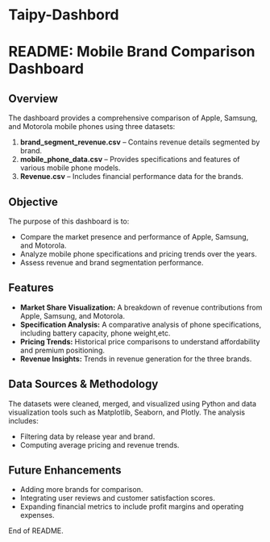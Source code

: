 # Taipy-Dashbord

# README: Mobile Brand Comparison Dashboard

## Overview
The dashboard provides a comprehensive comparison of Apple, Samsung, and Motorola mobile phones using three datasets:
1. **brand_segment_revenue.csv** – Contains revenue details segmented by brand.
2. **mobile_phone_data.csv** – Provides specifications and features of various mobile phone models.
3. **Revenue.csv** – Includes financial performance data for the brands.

## Objective
The purpose of this dashboard is to:
- Compare the market presence and performance of Apple, Samsung, and Motorola.
- Analyze mobile phone specifications and pricing trends over the years.
- Assess revenue and brand segmentation performance.

## Features
- **Market Share Visualization:** A breakdown of revenue contributions from Apple, Samsung, and Motorola.
- **Specification Analysis:** A comparative analysis of phone specifications, including battery capacity, phone weight,etc.
- **Pricing Trends:** Historical price comparisons to understand affordability and premium positioning.
- **Revenue Insights:** Trends in revenue generation for the three brands.

## Data Sources & Methodology
The datasets were cleaned, merged, and visualized using Python and data visualization tools such as Matplotlib, Seaborn, and Plotly. The analysis includes:
- Filtering data by release year and brand.
- Computing average pricing and revenue trends.

## Future Enhancements
- Adding more brands for comparison.
- Integrating user reviews and customer satisfaction scores.
- Expanding financial metrics to include profit margins and operating expenses.

End of README.


